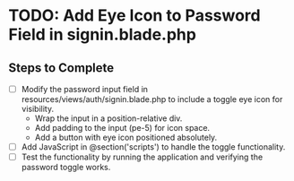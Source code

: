 # TODO: Add Eye Icon to Password Field in signin.blade.php

## Steps to Complete

-   [ ] Modify the password input field in resources/views/auth/signin.blade.php to include a toggle eye icon for visibility.
    -   Wrap the input in a position-relative div.
    -   Add padding to the input (pe-5) for icon space.
    -   Add a button with eye icon positioned absolutely.
-   [ ] Add JavaScript in @section('scripts') to handle the toggle functionality.
-   [ ] Test the functionality by running the application and verifying the password toggle works.
